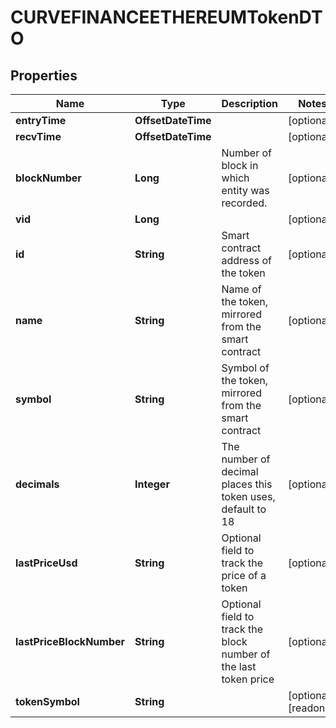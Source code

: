 

# CURVEFINANCEETHEREUMTokenDTO



## Properties

| Name | Type | Description | Notes |
|------------ | ------------- | ------------- | -------------|
|**entryTime** | **OffsetDateTime** |  |  [optional] |
|**recvTime** | **OffsetDateTime** |  |  [optional] |
|**blockNumber** | **Long** | Number of block in which entity was recorded. |  [optional] |
|**vid** | **Long** |  |  [optional] |
|**id** | **String** | Smart contract address of the token |  [optional] |
|**name** | **String** | Name of the token, mirrored from the smart contract |  [optional] |
|**symbol** | **String** | Symbol of the token, mirrored from the smart contract |  [optional] |
|**decimals** | **Integer** | The number of decimal places this token uses, default to 18 |  [optional] |
|**lastPriceUsd** | **String** | Optional field to track the price of a token |  [optional] |
|**lastPriceBlockNumber** | **String** | Optional field to track the block number of the last token price  |  [optional] |
|**tokenSymbol** | **String** |  |  [optional] [readonly] |



